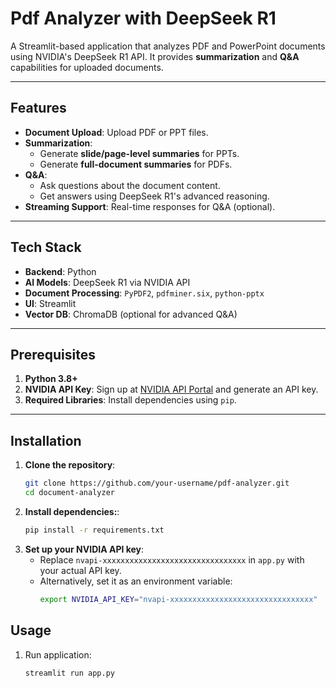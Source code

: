 # Pdf Analyzer with DeepSeek R1

A Streamlit-based application that analyzes PDF and PowerPoint documents using NVIDIA's DeepSeek R1 API. It provides **summarization** and **Q&A** capabilities for uploaded documents.

---

## Features

- **Document Upload**: Upload PDF or PPT files.
- **Summarization**:
  - Generate **slide/page-level summaries** for PPTs.
  - Generate **full-document summaries** for PDFs.
- **Q&A**:
  - Ask questions about the document content.
  - Get answers using DeepSeek R1's advanced reasoning.
- **Streaming Support**: Real-time responses for Q&A (optional).

---

## Tech Stack

- **Backend**: Python
- **AI Models**: DeepSeek R1 via NVIDIA API
- **Document Processing**: `PyPDF2`, `pdfminer.six`, `python-pptx`
- **UI**: Streamlit
- **Vector DB**: ChromaDB (optional for advanced Q&A)

---

## Prerequisites

1. **Python 3.8+**
2. **NVIDIA API Key**: Sign up at [NVIDIA API Portal](https://build.nvidia.com/) and generate an API key.
3. **Required Libraries**: Install dependencies using `pip`.

---

## Installation

1. **Clone the repository**:
   ```bash
   git clone https://github.com/your-username/pdf-analyzer.git
   cd document-analyzer
   
2. **Install dependencies:**:
   ```bash
   pip install -r requirements.txt
   
3. **Set up your NVIDIA API key**:
   - Replace `nvapi-xxxxxxxxxxxxxxxxxxxxxxxxxxxxxxxx` in `app.py` with your actual API key.
   - Alternatively, set it as an environment variable:
     ```bash
     export NVIDIA_API_KEY="nvapi-xxxxxxxxxxxxxxxxxxxxxxxxxxxxxxxx"
## Usage
1. Run application:
   ```bash
   streamlit run app.py
